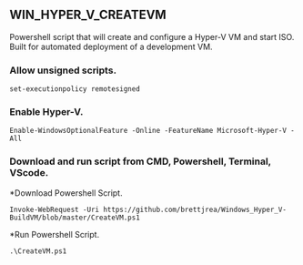 ## WIN_HYPER_V_CREATEVM
Powershell script that will create and configure a Hyper-V VM and start ISO. Built for automated deployment of a development VM.


### Allow unsigned scripts.

```
set-executionpolicy remotesigned
```

### Enable Hyper-V.

```
Enable-WindowsOptionalFeature -Online -FeatureName Microsoft-Hyper-V -All
```

### Download and run script from CMD, Powershell, Terminal, VScode.


*Download Powershell Script.


```
Invoke-WebRequest -Uri https://github.com/brettjrea/Windows_Hyper_V-BuildVM/blob/master/CreateVM.ps1
```

*Run Powershell Script.


```
.\CreateVM.ps1
```
